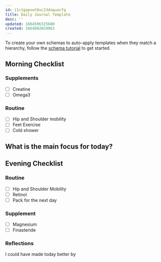 ```yaml
---
id: i1c1gapxwt0uc23daquacfg
title: Daily Journal Template
desc: ''
updated: 1664596325680
created: 1664002024963
---
```

To create your own schemas to auto-apply templates when they match a hierarchy, follow the [schema tutorial](https://blog.dendron.so/notes/P1DL2uXHpKUCa7hLiFbFA/) to get started.

<!--
Based on the journaling method created by Intelligent Change:
- [Intelligent Change: Our Story](https://www.intelligentchange.com/pages/our-story)
- [The Five Minute Journal](https://www.intelligentchange.com/products/the-five-minute-journal)
-->

## Morning Checklist
<!-- Fill out this section after waking up -->

### Supplements

- [ ] Creatine
- [ ] Omega3

### Routine

- [ ] Hip and Shoulder mobility
- [ ] Feet Exercise
- [ ] Cold shower

## What is the main focus for today?

>

## Evening Checklist

<!-- Fill out this section before going to sleep, reflecting on your day -->

### Routine

- [ ] Hip and Shoulder Mobility
- [ ] Retinol
- [ ] Pack for the next day

### Supplement

- [ ] Magnesium
- [ ] Finasteride

### Reflections

I could have made today better by

